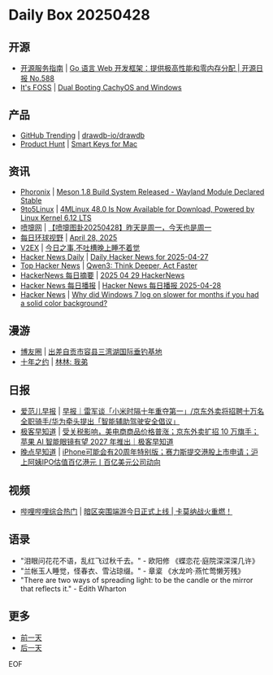 # Daily Box 20250428

## 开源
- [开源服务指南](https://osguider.com/blog/) | [Go 语言 Web 开发框架：提供极高性能和零内存分配 | 开源日报 No.588](https://osguider.com/blog/post/daily/daily-588/)
- [It's FOSS](https://itsfoss.com/) | [Dual Booting CachyOS and Windows](https://itsfoss.com/dual-boot-cachyos-windows/)

## 产品
- [GitHub Trending](https://github.com/trending?since=daily) | [drawdb-io/drawdb](https://github.com/drawdb-io/drawdb)
- [Product Hunt](https://www.producthunt.com) | [Smart Keys for Mac](https://www.producthunt.com/posts/smart-keys-for-mac)

## 资讯
- [Phoronix](https://www.phoronix.com/) | [Meson 1.8 Build System Released - Wayland Module Declared Stable](https://www.phoronix.com/news/Meson-1.8-Released)
- [9to5Linux](https://9to5linux.com/) | [4MLinux 48.0 Is Now Available for Download, Powered by Linux Kernel 6.12 LTS](https://9to5linux.com/4mlinux-48-0-is-now-available-for-download-powered-by-linux-kernel-6-12-lts)
- [喷嚏网](http://www.dapenti.com/blog/blog.asp?subjectid=70&name=xilei) | [【喷嚏图卦20250428】昨天是周一，今天也是周一](http://www.dapenti.com/blog/more.asp?name=xilei&id=185640)
- [每日环球视野](https://idai.ly/) | [April 28, 2025](http://m.idai.ly/se/a193iG?1745769600)
- [V2EX](https://www.v2ex.com/) | [今日之事,不吐槽晚上睡不着觉](https://www.v2ex.com/t/1128760)
- [Hacker News Daily](https://www.daemonology.net/hn-daily/) | [Daily Hacker News for 2025-04-27](https://www.daemonology.net/hn-daily/2025-04-27.html)
- [Top Hacker News](https://www.tophn.co/) | [Qwen3: Think Deeper, Act Faster](https://qwenlm.github.io/blog/qwen3/)
- [HackerNews 每日摘要](https://www.supertechfans.com/cn) | [2025 04 29 HackerNews](https://supertechfans.com/cn/post/2025-04-29-HackerNews/)
- [Hacker News 每日播报](https://hacker-news.agi.li/) | [Hacker News 每日播报 2025-04-28](https://hacker-news.agi.li/post/2025-04-28)
- [Hacker News](https://news.ycombinator.com/front) | [Why did Windows 7 log on slower for months if you had a solid color background?](https://news.ycombinator.com/item?id=43827214)

## 漫游
- [博友圈](https://www.boyouquan.com/home) | [出差自贡市容县三湾湖国际垂钓基地](https://www.boyouquan.com/go?from=feed&link=https%3A%2F%2Fwww.nwazi.com%2Fpost%2Fcczgsrxs.html)
- [十年之约](https://www.foreverblog.cn/feeds.html) | [林林: 我弟](https://www.xiaozonglin.cn/My-little-brother/)

## 日报
- [爱范儿早报](https://www.ifanr.com/category/ifanrnews) | [早报｜雷军谈「小米时隔十年重夺第一」/京东外卖将招聘十万名全职骑手/华为牵头提出「智能辅助驾驶安全倡议」](https://www.ifanr.com/1622334)
- [极客早知道](https://www.geekpark.net/column/74) | [受关税影响，美电商商品价格普涨；京东外卖扩招 10 万旗手；苹果 AI 智能眼镜有望 2027 年推出｜极客早知道](https://www.geekpark.net/news/348763)
- [晚点早知道](https://www.latepost.com/news/index?proma=3) | [iPhone可能会有20周年特别版；赛力斯提交港股上市申请；沪上阿姨IPO估值百亿港元丨百亿美元公司动向](https://www.latepost.com/news/dj_detail?id=2951)

## 视频
- [哔哩哔哩综合热门](https://www.bilibili.com/v/popular/all/) | [暗区突围端游今日正式上线 | 卡莫纳战火重燃！](https://b23.tv/BV1wULyzpErP)

## 语录
- "泪眼问花花不语，乱红飞过秋千去。" - 欧阳修 《蝶恋花·庭院深深深几许》
- "兰帐玉人睡觉，怪春衣、雪沾琼缀。" - 章楶 《水龙吟·燕忙莺懒芳残》
- "There are two ways of spreading light: to be the candle or the mirror that reflects it." - Edith Wharton

## 更多
- [前一天](daily-box-20250427.md)
- [后一天](daily-box-20250429.md)

EOF
